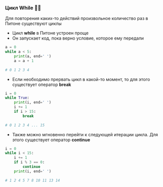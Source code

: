 ### Цикл While :ok_man:

Для повторения каких-то действий произвольное количество раз в Питоне существуют циклы

* Цикл __while__ в Питоне устроен проще
* Он запускает код, пока верно условие, которое ему передали

```python
a = 0
while a < 5:
    print(a, end=' ')
    a = a + 1
    
# 0 1 2 3 4
```

* Если необходимо прервать цикл в какой-то момент, то для этого существует оператор __break__
```python
i = 0
while True:
    print(i, end=' ')
    i += 1
    if i > 15:
        break
        
# 0 1 2 3 4 ... 15
```

* Также можно мгновенно перейти к следующей итерации цикла. Для этого существует оператор __continue__
```python
i = 0
while i < 15:
    i += 1
    if i % 3 == 0:
        continue
    print(i, end=' ')
    
# 1 2 4 5 7 8 10 11 13 14
```





    

